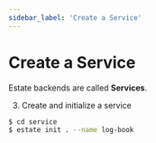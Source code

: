 ```yaml
---
sidebar_label: 'Create a Service'
---
```


# Create a Service

Estate backends are called **Services**.

3. Create and initialize a service

```bash
$ cd service
$ estate init . --name log-book
```
